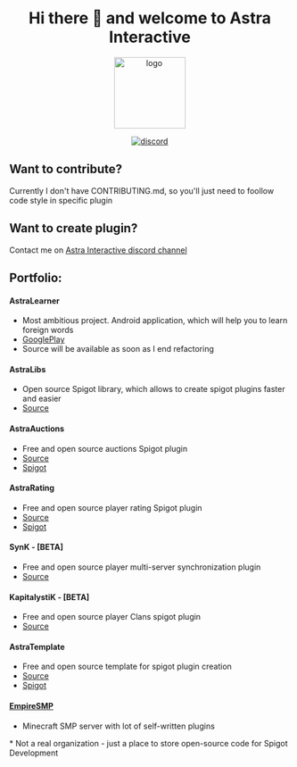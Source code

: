 
<h1 align="center">
  Hi there 👋 and welcome to Astra Interactive
</h1>
<p align="center">
    <img src="https://astrainteractive.ru/static/media/logo.690661b3ac9b83328bee627e0d18ace5.svg" alt="logo" width="128">
</p>
<p align="center">
    <a href="https://discord.gg/8fEzV2TDS2">
        <img alt="discord" src="https://img.shields.io/badge/Discord-AstraInteractive-1B76CA"/>
    </a>  
</p>

## Want to contribute?
Currently I don't have CONTRIBUTING.md, so you'll just need to foollow code style in specific plugin
## Want to create plugin?
Contact me on [Astra Interactive discord channel](https://discord.gg/8fEzV2TDS2)

## Portfolio:

#### AstraLearner
* Most ambitious project. Android application, which will help you to learn foreign words
* [GooglePlay](https://play.google.com/store/apps/details?id=com.makeevrserg.astralearner)
* Source will be available  as soon as I end refactoring

#### AstraLibs
* Open source Spigot library, which allows to create spigot plugins faster and easier
* [Source](https://github.com/Astra-Interactive/AstraLibs)

#### AstraAuctions
* Free and open source auctions Spigot plugin 
* [Source](https://github.com/Astra-Interactive/AstraAuctions)
* [Spigot](https://www.spigotmc.org/resources/astra-market.99114/)

#### AstraRating
* Free and open source player rating Spigot plugin
* [Source](https://github.com/Astra-Interactive/AstraRating)
* [Spigot](https://www.spigotmc.org/resources/simple-rating.103317/)

#### SynK - [BETA]
* Free and open source player multi-server synchronization plugin
* [Source](https://github.com/Astra-Interactive/SynK)

#### KapitalystiK - [BETA]
* Free and open source player Clans spigot plugin
* [Source](https://github.com/Astra-Interactive/KapitalystiK)

#### AstraTemplate
* Free and open source template for spigot plugin creation
* [Source](https://github.com/Astra-Interactive/AstraTemplate)
* [Spigot](https://www.spigotmc.org/resources/astra-template.103383/)


#### [EmpireSMP](https://empireprojekt.ru/)
* Minecraft SMP server with lot of self-written plugins

\* Not a real organization - just a place to store open-source code for Spigot Development
